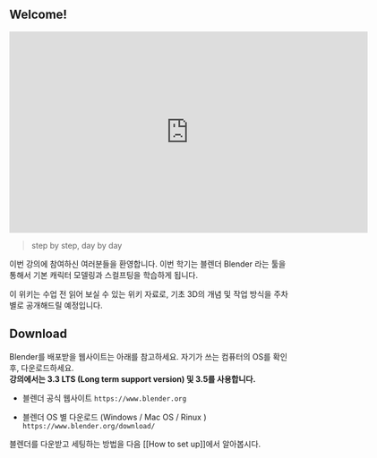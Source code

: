 ## Welcome! 

<iframe width="640" height="360" src="https://www.youtube.com/embed/eoY1Mc70uTo" title="Blender 4.0 - Reel" frameborder="0" allow="accelerometer; autoplay; clipboard-write; encrypted-media; gyroscope; picture-in-picture; web-share" allowfullscreen></iframe>

> step by step, day by day 

이번 강의에 참여하신 여러분들을 환영합니다. 
이번 학기는 블렌더 Blender 라는 툴을 통해서 기본 캐릭터 모델링과 스컬프팅을 학습하게 됩니다. 

이 위키는 수업 전 읽어 보실 수 있는 위키 자료로, 기초 3D의 개념 및 작업 방식을 주차별로 공개해드릴 예정입니다. 

## Download
Blender를 배포받을 웹사이트는 아래를 참고하세요. 자기가 쓰는 컴퓨터의 OS를 확인 후, 다운로드하세요.  
**강의에서는 3.3 LTS (Long term support version) 및 3.5를 사용합니다.** 

- 블렌더 공식 웹사이트 
`https://www.blender.org`

- 블렌더 OS 별 다운로드 (Windows / Mac OS  / Rinux  )
 `https://www.blender.org/download/`

블렌더를 다운받고 세팅하는 방법을 다음 [[How to set up]]에서 알아봅시다. 


